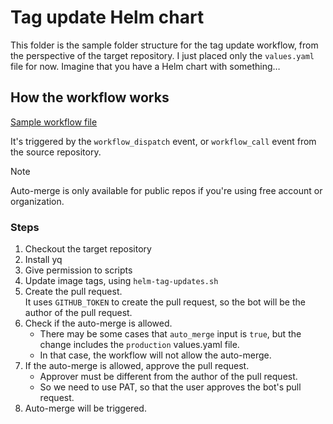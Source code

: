 # Tag update Helm chart

This folder is the sample folder structure for the tag update workflow, from the perspective of the target repository.
I just placed only the `values.yaml` file for now. Imagine that you have a Helm chart with something…

## How the workflow works

[Sample workflow file](.github/workflows/helm-tag-updates.yml)

It's triggered by the `workflow_dispatch` event, or `workflow_call` event from the source repository.

> [!NOTE]
> Auto-merge is only available for public repos if you're using free account or organization.

### Steps

1. Checkout the target repository
2. Install yq
3. Give permission to scripts
4. Update image tags, using `helm-tag-updates.sh`
5. Create the pull request.  
   It uses `GITHUB_TOKEN` to create the pull request, so the bot will be the author of the pull request.
6. Check if the auto-merge is allowed.
   - There may be some cases that `auto_merge` input is `true`, but the change includes the `production` values.yaml file.
   - In that case, the workflow will not allow the auto-merge.
7. If the auto-merge is allowed, approve the pull request.
   - Approver must be different from the author of the pull request.
   - So we need to use PAT, so that the user approves the bot's pull request.
8. Auto-merge will be triggered.
